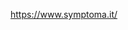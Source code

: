  <a href='https://www.symptoma.it/'>https://www.symptoma.it/</a> <script type='text/javascript' src='https://www.freevisitorcounters.com/auth.php?id=f3bd25e60b5b59847de561c97bfac95ff876679c'></script>
<script type="text/javascript" src="https://www.freevisitorcounters.com/en/home/counter/960247/t/1"></script>
